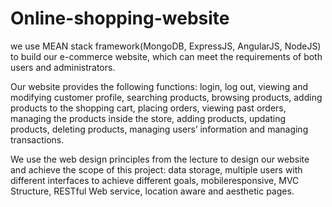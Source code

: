# Online-shopping-website

we use MEAN stack framework(MongoDB, ExpressJS, AngularJS, NodeJS) to build our e-commerce website, which can meet the requirements of
both users and administrators.

Our website provides the following functions: login, log out, viewing and modifying customer profile, searching products, browsing products, 
adding products to the shopping cart, placing orders, viewing past orders, managing the products inside the store, adding products, updating
products, deleting products, managing users’ information and managing transactions.

We use the web design principles from the lecture to design our website and achieve the scope of this project: data storage, multiple users
with different interfaces to achieve different goals, mobileresponsive, MVC Structure, RESTful Web service, location aware and aesthetic 
pages.
